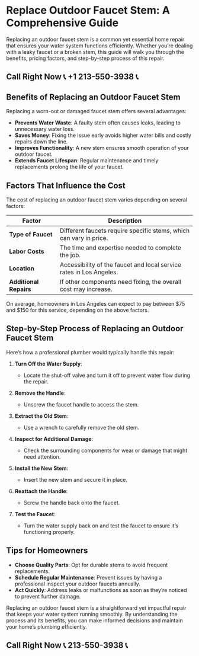 # Replace Outdoor Faucet Stem: A Comprehensive Guide  

Replacing an outdoor faucet stem is a common yet essential home repair that ensures your water system functions efficiently. Whether you’re dealing with a leaky faucet or a broken stem, this guide will walk you through the benefits, pricing factors, and step-by-step process of this repair.  

## Call Right Now 📞 +1 213-550-3938 📞

## Benefits of Replacing an Outdoor Faucet Stem  

Replacing a worn-out or damaged faucet stem offers several advantages:  
- **Prevents Water Waste**: A faulty stem often causes leaks, leading to unnecessary water loss.  
- **Saves Money**: Fixing the issue early avoids higher water bills and costly repairs down the line.  
- **Improves Functionality**: A new stem ensures smooth operation of your outdoor faucet.  
- **Extends Faucet Lifespan**: Regular maintenance and timely replacements prolong the life of your faucet.  

## Factors That Influence the Cost  

The cost of replacing an outdoor faucet stem varies depending on several factors:  

| **Factor**               | **Description**                                                                 |  
|--------------------------|---------------------------------------------------------------------------------|  
| **Type of Faucet**        | Different faucets require specific stems, which can vary in price.            |  
| **Labor Costs**           | The time and expertise needed to complete the job.                             |  
| **Location**              | Accessibility of the faucet and local service rates in Los Angeles.           |  
| **Additional Repairs**    | If other components need fixing, the overall cost may increase.               |  

On average, homeowners in Los Angeles can expect to pay between $75 and $150 for this service, depending on the above factors.  

## Step-by-Step Process of Replacing an Outdoor Faucet Stem  

Here’s how a professional plumber would typically handle this repair:  

1. **Turn Off the Water Supply**:  
   - Locate the shut-off valve and turn it off to prevent water flow during the repair.  

2. **Remove the Handle**:  
   - Unscrew the faucet handle to access the stem.  

3. **Extract the Old Stem**:  
   - Use a wrench to carefully remove the old stem.  

4. **Inspect for Additional Damage**:  
   - Check the surrounding components for wear or damage that might need attention.  

5. **Install the New Stem**:  
   - Insert the new stem and secure it in place.  

6. **Reattach the Handle**:  
   - Screw the handle back onto the faucet.  

7. **Test the Faucet**:  
   - Turn the water supply back on and test the faucet to ensure it’s functioning properly.  

## Tips for Homeowners  

- **Choose Quality Parts**: Opt for durable stems to avoid frequent replacements.  
- **Schedule Regular Maintenance**: Prevent issues by having a professional inspect your outdoor faucets annually.  
- **Act Quickly**: Address leaks or malfunctions as soon as they’re noticed to prevent further damage.  

Replacing an outdoor faucet stem is a straightforward yet impactful repair that keeps your water system running smoothly. By understanding the process and its benefits, you can make informed decisions and maintain your home’s plumbing efficiently.
## Call Right Now 📞 213-550-3938 📞